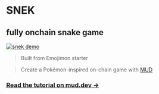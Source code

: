 # SNEK

## fully onchain snake game

[![snek demo](https://hackmd.io/_uploads/HJBQuTM5C.gif)](https://mud.dev/)

> Built from Emojimon starter

> Create a Pokémon-inspired on-chain game with [MUD](https://mud.dev/)

### [Read the tutorial on mud.dev &rarr;](https://mud.dev/tutorials/emojimon/)


